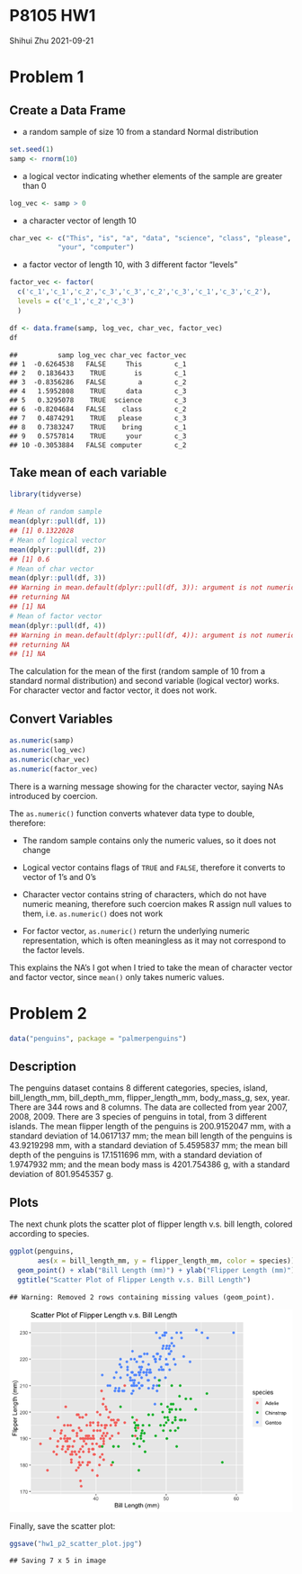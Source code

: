 P8105 HW1
================
Shihui Zhu
2021-09-21

# Problem 1

## Create a Data Frame

-   a random sample of size 10 from a standard Normal distribution

``` r
set.seed(1)
samp <- rnorm(10)
```

-   a logical vector indicating whether elements of the sample are
    greater than 0

``` r
log_vec <- samp > 0
```

-   a character vector of length 10

``` r
char_vec <- c("This", "is", "a", "data", "science", "class", "please", "bring", 
            "your", "computer")
```

-   a factor vector of length 10, with 3 different factor “levels”

``` r
factor_vec <- factor(
  c('c_1','c_1','c_2','c_3','c_3','c_2','c_3','c_1','c_3','c_2'),
  levels = c('c_1','c_2','c_3')
  )
```

``` r
df <- data.frame(samp, log_vec, char_vec, factor_vec)
df
```

    ##          samp log_vec char_vec factor_vec
    ## 1  -0.6264538   FALSE     This        c_1
    ## 2   0.1836433    TRUE       is        c_1
    ## 3  -0.8356286   FALSE        a        c_2
    ## 4   1.5952808    TRUE     data        c_3
    ## 5   0.3295078    TRUE  science        c_3
    ## 6  -0.8204684   FALSE    class        c_2
    ## 7   0.4874291    TRUE   please        c_3
    ## 8   0.7383247    TRUE    bring        c_1
    ## 9   0.5757814    TRUE     your        c_3
    ## 10 -0.3053884   FALSE computer        c_2

## Take mean of each variable

``` r
library(tidyverse)
```

``` r
# Mean of random sample
mean(dplyr::pull(df, 1))
## [1] 0.1322028
# Mean of logical vector
mean(dplyr::pull(df, 2))
## [1] 0.6
# Mean of char vector
mean(dplyr::pull(df, 3))
## Warning in mean.default(dplyr::pull(df, 3)): argument is not numeric or logical:
## returning NA
## [1] NA
# Mean of factor vector
mean(dplyr::pull(df, 4))
## Warning in mean.default(dplyr::pull(df, 4)): argument is not numeric or logical:
## returning NA
## [1] NA
```

The calculation for the mean of the first (random sample of 10 from a
standard normal distribution) and second variable (logical vector)
works. For character vector and factor vector, it does not work.

## Convert Variables

``` r
as.numeric(samp)
as.numeric(log_vec)
as.numeric(char_vec)
as.numeric(factor_vec)
```

There is a warning message showing for the character vector, saying NAs
introduced by coercion.

The `as.numeric()` function converts whatever data type to double,
therefore:

-   The random sample contains only the numeric values, so it does not
    change

-   Logical vector contains flags of `TRUE` and `FALSE`, therefore it
    converts to vector of 1’s and 0’s

-   Character vector contains string of characters, which do not have
    numeric meaning, therefore such coercion makes R assign null values
    to them, i.e. `as.numeric()` does not work

-   For factor vector, `as.numeric()` return the underlying numeric
    representation, which is often meaningless as it may not correspond
    to the factor levels.

This explains the NA’s I got when I tried to take the mean of character
vector and factor vector, since `mean()` only takes numeric values.

# Problem 2

``` r
data("penguins", package = "palmerpenguins")
```

## Description

The penguins dataset contains 8 different categories, species, island,
bill\_length\_mm, bill\_depth\_mm, flipper\_length\_mm, body\_mass\_g,
sex, year. There are 344 rows and 8 columns. The data are collected from
year 2007, 2008, 2009. There are 3 species of penguins in total, from 3
different islands. The mean flipper length of the penguins is
200.9152047 mm, with a standard deviation of 14.0617137 mm; the mean
bill length of the penguins is 43.9219298 mm, with a standard deviation
of 5.4595837 mm; the mean bill depth of the penguins is 17.1511696 mm,
with a standard deviation of 1.9747932 mm; and the mean body mass is
4201.754386 g, with a standard deviation of 801.9545357 g.

## Plots

The next chunk plots the scatter plot of flipper length v.s. bill
length, colored according to species.

``` r
ggplot(penguins, 
       aes(x = bill_length_mm, y = flipper_length_mm, color = species)) +
  geom_point() + xlab("Bill Length (mm)") + ylab("Flipper Length (mm)") +
  ggtitle("Scatter Plot of Flipper Length v.s. Bill Length")
```

    ## Warning: Removed 2 rows containing missing values (geom_point).

![](p8105_hw1_sz3029_files/figure-gfm/plot-1.png)<!-- -->

Finally, save the scatter plot:

``` r
ggsave("hw1_p2_scatter_plot.jpg")
```

    ## Saving 7 x 5 in image
